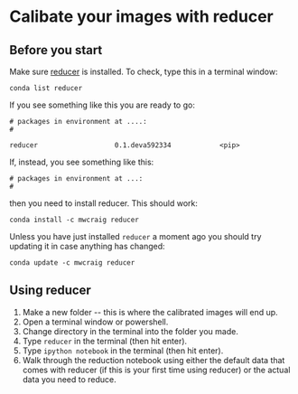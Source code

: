 # Calibate your images with reducer

## Before you start

Make sure [reducer](https://github.com/mwcraig/reducer) is installed. To check, type this in a terminal window:

```
conda list reducer
```

If you see something like this you are ready to go:

```
# packages in environment at ....:
#

reducer                   0.1.deva592334            <pip>
```


If, instead, you see something like this:

```
# packages in environment at ...:
#
```
then you need to install reducer. This should work:

```
conda install -c mwcraig reducer
```

Unless you have just installed `reducer` a moment ago you should try updating it in case anything has changed:

```
conda update -c mwcraig reducer
```

## Using reducer

1. Make a new folder -- this is where the calibrated images will end up.
2. Open a terminal window or powershell.
3. Change directory in the terminal into the folder you made.
4. Type `reducer` in the terminal (then hit enter).
5. Type `ipython notebook` in the terminal (then hit enter).
6. Walk through the reduction notebook using either the default data that comes with reducer (if this is your first time using reducer) or the actual data you need to reduce.
